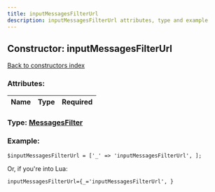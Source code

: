 ```yaml
---
title: inputMessagesFilterUrl
description: inputMessagesFilterUrl attributes, type and example
---
```

## Constructor: inputMessagesFilterUrl  
[Back to constructors index](index.md)



### Attributes:

| Name     |    Type       | Required |
|----------|:-------------:|---------:|



### Type: [MessagesFilter](../types/MessagesFilter.md)


### Example:

```
$inputMessagesFilterUrl = ['_' => 'inputMessagesFilterUrl', ];
```  

Or, if you're into Lua:  


```
inputMessagesFilterUrl={_='inputMessagesFilterUrl', }

```



